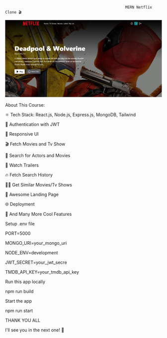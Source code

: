                                                           MERN Netflix Clone 🎬

<img width="1680" alt="Screenshot 2024-11-25 at 3 58 56 PM" src="https://github.com/Ramsajan144/netflix/blob/main/screenshot-for-readme.png">



About This Course:

⚛️ Tech Stack: React.js, Node.js, Express.js, MongoDB, Tailwind

🔐 Authentication with JWT

📱 Responsive UI

🎬 Fetch Movies and Tv Show

🔎 Search for Actors and Movies

🎥 Watch Trailers

🔥 Fetch Search History

🐱‍👤 Get Similar Movies/Tv Shows

💙 Awesome Landing Page

🌐 Deployment

🚀 And Many More Cool Features



Setup .env file

PORT=5000

MONGO_URI=your_mongo_uri

NODE_ENV=development

JWT_SECRET=your_jwt_secre

TMDB_API_KEY=your_tmdb_api_key

Run this app locally

npm run build

Start the app

npm run start

THANK YOU ALL

I'll see you in the next one! 🚀
